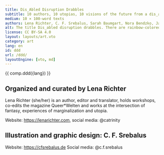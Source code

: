 ```yaml
---
title: Dis_Abled Disruption Drabbles
subtitle: 10 authors, 10 utopias, 10 visions of the future from a dis_abled perspective in exactly 100 words.
medium: 10 × 100-word texts
authors: Lena Richter, C. F. Srebalus, Sarah Baumgart, Nora Bendzko, Jamie-Lee Campbell, Jenny Cazzola, Carole Jenny Holzmann, Tanja Kollodzieyski, Britta Redweik, Daniela Schreiter, Noah Stoffers
alt: The title Dis_abled disruption drabbles. There are rainbow-colored rounded stripes in the corners.
license: CC BY-SA 4.0
layout: layouts/art.vto
category: art
lang: en
id: ddd
url: /ddd/
layoutEngine: [vto, md]
---
```


{{ comp.ddd({lang}) }}

## Organized and curated by Lena Richter

Lena Richter (she/her) is an author, editor and translator, holds workshops,
co-edits the magazine Queer*Welten and works at the intersection of fantasy,
experiences of marginalization and utopia.

Website: <https://lenarichter.com>, social media: @catrinity

## Illustration and graphic design: C. F. Srebalus

Website: <https://cfsrebalus.de> Social media: @c.f.srebalus
